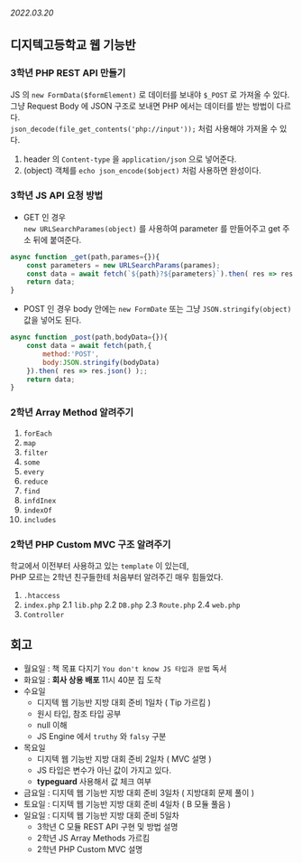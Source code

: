 ###### 2022.03.20

## 디지텍고등학교 웹 기능반

### 3학년 PHP REST API 만들기
JS 의 `new FormData($formElement)` 로 데이터를 보내야 `$_POST` 로 가져올 수 있다.        
그냥 Request Body 에 JSON 구조로 보내면 PHP 에서는 데이터를 받는 방법이 다르다.    
`json_decode(file_get_contents('php://input'));` 처럼 사용해야 가져올 수 있다.       

1. header 의 `Content-type` 을 `application/json` 으로 넣어준다.          
2. (object) 객체를 `echo json_encode($object)` 처럼 사용하면 완성이다.   

### 3학년 JS API 요청 방법
- GET 인 경우    
`new URLSearchParames(object)` 를 사용하여 parameter 를 만들어주고 get 주소 뒤에 붙여준다.   
```js
async function _get(path,parames={}){
	const parameters = new URLSearchParams(parames);
	const data = await fetch(`${path}?${parameters}`).then( res => res.json() );
	return data;
}
```

- POST 인 경우
body 안에는 `new FormDate` 또는 그냥 `JSON.stringify(object)` 값을 넣어도 된다.    
```js
async function _post(path,bodyData={}){
	const data = await fetch(path,{
		method:'POST',
		body:JSON.stringify(bodyData)
	}).then( res => res.json() );;
	return data;
}
```

### 2학년 Array Method 알려주기 
1. `forEach`
2. `map`
3. `filter`
4. `some`
5. `every`
6. `reduce`
7. `find`
8. `infdInex`
9. `indexOf`
10. `includes`

### 2학년 PHP Custom MVC 구조 알려주기 
학교에서 이전부터 사용하고 있는 `template` 이 있는데,         
PHP 모르는 2학년 친구들한테 처음부터 알려주긴 매우 힘들었다.     

1. `.htaccess`
2. `index.php`
	2.1 `lib.php`
	2.2 `DB.php`
	2.3 `Route.php`
	2.4 `web.php`
3. `Controller`

## 회고
- 월요일 : 책 목표 다지기 `You don't know JS 타입과 문법` 독서
- 화요일 : **회사 상용 배포** 11시 40분 집 도착
- 수요일 
	- 디지텍 웹 기능반 지방 대회 준비 1일차 ( Tip 가르킴 )
	- 원시 타입, 참조 타입 공부
	- null 이해
	- JS Engine 에서 `truthy` 와 `falsy` 구분
- 목요일 
	- 디지텍 웹 기능반 지방 대회 준비 2일차 ( MVC 설명 )
	- JS 타입은 변수가 아닌 값이 가지고 있다.    
	- **typeguard** 사용해서 값 체크 여부
- 금요일 : 디지텍 웹 기능반 지방 대회 준비 3일차 ( 지방대회 문제 풀이 )
- 토요일 : 디지텍 웹 기능반 지방 대회 준비 4일차 ( B 모듈 풀음 )
- 일요일 : 디지텍 웹 기능반 지방 대회 준비 5일차
	- 3학년 C 모듈 REST API 구현 및 방법 설명
	- 2학년 JS Array Methods 가르킴
	- 2학년 PHP Custom MVC 설명